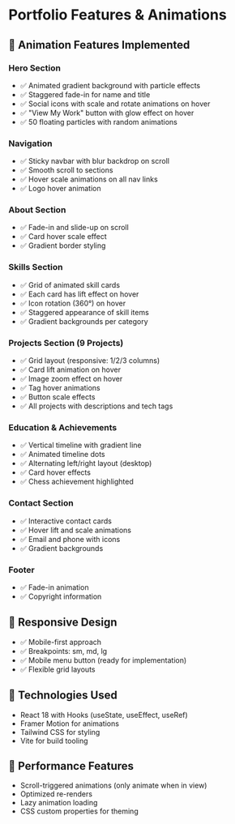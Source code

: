 # Portfolio Features & Animations

## 🎨 Animation Features Implemented

### Hero Section
- ✅ Animated gradient background with particle effects
- ✅ Staggered fade-in for name and title
- ✅ Social icons with scale and rotate animations on hover
- ✅ "View My Work" button with glow effect on hover
- ✅ 50 floating particles with random animations

### Navigation
- ✅ Sticky navbar with blur backdrop on scroll
- ✅ Smooth scroll to sections
- ✅ Hover scale animations on all nav links
- ✅ Logo hover animation

### About Section
- ✅ Fade-in and slide-up on scroll
- ✅ Card hover scale effect
- ✅ Gradient border styling

### Skills Section
- ✅ Grid of animated skill cards
- ✅ Each card has lift effect on hover
- ✅ Icon rotation (360°) on hover
- ✅ Staggered appearance of skill items
- ✅ Gradient backgrounds per category

### Projects Section (9 Projects)
- ✅ Grid layout (responsive: 1/2/3 columns)
- ✅ Card lift animation on hover
- ✅ Image zoom effect on hover
- ✅ Tag hover animations
- ✅ Button scale effects
- ✅ All projects with descriptions and tech tags

### Education & Achievements
- ✅ Vertical timeline with gradient line
- ✅ Animated timeline dots
- ✅ Alternating left/right layout (desktop)
- ✅ Card hover effects
- ✅ Chess achievement highlighted

### Contact Section
- ✅ Interactive contact cards
- ✅ Hover lift and scale animations
- ✅ Email and phone with icons
- ✅ Gradient backgrounds

### Footer
- ✅ Fade-in animation
- ✅ Copyright information

## 📱 Responsive Design
- ✅ Mobile-first approach
- ✅ Breakpoints: sm, md, lg
- ✅ Mobile menu button (ready for implementation)
- ✅ Flexible grid layouts

## 🎯 Technologies Used
- React 18 with Hooks (useState, useEffect, useRef)
- Framer Motion for animations
- Tailwind CSS for styling
- Vite for build tooling

## 🚀 Performance Features
- Scroll-triggered animations (only animate when in view)
- Optimized re-renders
- Lazy animation loading
- CSS custom properties for theming
